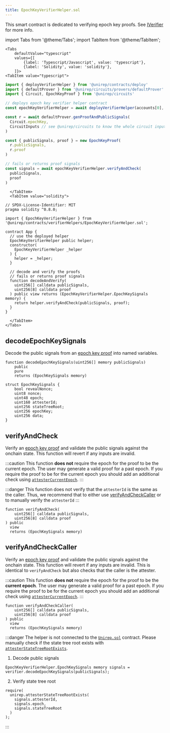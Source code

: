 ```yaml
---
title: EpochKeyVerifierHelper.sol
---
```


This smart contract is dedicated to verifying epoch key proofs. See [IVerifier](iverifier-sol) for more info.

import Tabs from '@theme/Tabs';
import TabItem from '@theme/TabItem';

```mdx-code-block
<Tabs
    defaultValue="typescript"
    values={[
        {label: 'Typescript/Javascript', value: 'typescript'},
        {label: 'Solidity', value: 'solidity'},
    ]}>
<TabItem value="typescript">
```

```ts title="epochKeyVerifierHelper.ts"
import { deployVerifierHelper } from '@unirep/contracts/deploy'
import { defaultProver } from '@unirep/circuits/provers/defaultProver'
import { Circuit, EpochKeyProof } from '@unirep/circuits'

// deploys epoch key verifier helper contract
const epochKeyVerifierHelper = await deployVerifierHelper(accounts[0], Circuit.epochKey)

const r = await defaultProver.genProofAndPublicSignals(
  Circuit.epochKey,
  CircuitInputs // see @unirep/circuits to know the whole circuit inputs
)

const { publicSignals, proof } = new EpochKeyProof(
  r.publicSignals,
  r.proof
)

// fails or returns proof signals
const signals = await epochKeyVerifierHelper.verifyAndCheck(
  publicSignals,
  proof
) 
```

```mdx-code-block
  </TabItem>
  <TabItem value="solidity">
```

```sol title="App.sol"
// SPDX-License-Identifier: MIT
pragma solidity ^0.8.0;

import { EpochKeyVerifierHelper } from '@unirep/contracts/verifierHelpers/EpochKeyVerifierHelper.sol';

contract App {
  // use the deployed helper
  EpochKeyVerifierHelper public helper;
  constructor(
    EpochKeyVerifierHelper _helper
  ) {
    helper = _helper;
  }

  // decode and verify the proofs
  // fails or returns proof signals
  function decodeAndVerify(
    uint256[] calldata publicSignals,
    uint256[8] calldata proof
  ) public view returns (EpochKeyVerifierHelper.EpochKeySignals memory) {
    return helper.verifyAndCheck(publicSignals, proof);
  }
}

```

```mdx-code-block
  </TabItem>
</Tabs>
```

## decodeEpochKeySignals

Decode the public signals from an [epoch key proof](../../circuits-api/circuits#epoch-key-proof) into named variables.

```sol
function decodeEpochKeySignals(uint256[] memory publicSignals)
    public
    pure
    returns (EpochKeySignals memory)
```

```sol
struct EpochKeySignals {
    bool revealNonce;
    uint8 nonce;
    uint48 epoch;
    uint160 attesterId;
    uint256 stateTreeRoot;
    uint256 epochKey;
    uint256 data;
}
```

## verifyAndCheck 

Verify an [epoch key proof](../../circuits-api/circuits#epoch-key-proof) and validate the public signals against the onchain state. This function will revert if any inputs are invalid.

:::caution
This function **does not** require the epoch for the proof to be the current epoch. The user may generate a valid proof for a past epoch. If you require the proof to be for the current epoch you should add an additional check using [`attesterCurrentEpoch`](#attestercurrentepoch).
:::

:::danger
This function does not verify that the `attesterId` is the same as the caller. Thus, we recommend that to either use [verifyAndCheckCaller](#verifyandcheckcaller) or to manually verify the `attesterId`
:::


```sol
function verifyAndCheck(
    uint256[] calldata publicSignals,
    uint256[8] calldata proof
) public
  view
  returns (EpochKeySignals memory) 
```

## verifyAndCheckCaller 

Verify an [epoch key proof](../../circuits-api/circuits#epoch-key-proof) and validate the public signals against the onchain state. This function will revert if any inputs are invalid. This is identical to `verifyAndCheck` but also checks that the caller is the attester.

:::caution
This function **does not** require the epoch for the proof to be the **current epoch**. The user may generate a valid proof for a past epoch. If you require the proof to be for the current epoch you should add an additional check using [`attesterCurrentEpoch`](#attestercurrentepoch).
:::

```sol
function verifyAndCheckCaller(
    uint256[] calldata publicSignals,
    uint256[8] calldata proof
) public
  view
  returns (EpochKeySignals memory) 
```

:::danger
The helper is not connected to the [`Unirep.sol`](../unirep-sol.md) contract. Please manually check if the state tree root exists with [`attesterStateTreeRootExists`](../unirep-sol.md#attesterstatetreerootexists).

1. Decode public signals
```sol
EpochKeyVerifierHelper.EpochKeySignals memory signals = verifier.decodeEpochKeySignals(publicSignals); 
```

2. Verify state tree root
```sol
require(
  unirep.attesterStateTreeRootExists(
    signals.attesterId, 
    signals.epoch, 
    signals.stateTreeRoot
  )
);
```
:::